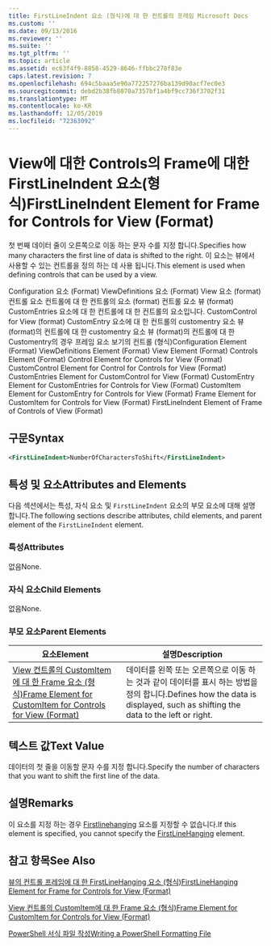 ```yaml
---
title: FirstLineIndent 요소 (형식)에 대 한 컨트롤의 프레임 Microsoft Docs
ms.custom: ''
ms.date: 09/13/2016
ms.reviewer: ''
ms.suite: ''
ms.tgt_pltfrm: ''
ms.topic: article
ms.assetid: ec63f4f9-8858-4529-8646-ffbbc278f83e
caps.latest.revision: 7
ms.openlocfilehash: 694c5baaa5e90a772257276ba139d90acf7ec0e3
ms.sourcegitcommit: debd2b38fb8070a7357bf1a4bf9cc736f3702f31
ms.translationtype: MT
ms.contentlocale: ko-KR
ms.lasthandoff: 12/05/2019
ms.locfileid: "72363092"
---
```

# <a name="firstlineindent-element-for-frame-for-controls-for-view-format"></a><span data-ttu-id="b22ba-102">View에 대한 Controls의 Frame에 대한 FirstLineIndent 요소(형식)</span><span class="sxs-lookup"><span data-stu-id="b22ba-102">FirstLineIndent Element for Frame for Controls for View (Format)</span></span>

<span data-ttu-id="b22ba-103">첫 번째 데이터 줄이 오른쪽으로 이동 하는 문자 수를 지정 합니다.</span><span class="sxs-lookup"><span data-stu-id="b22ba-103">Specifies how many characters the first line of data is shifted to the right.</span></span> <span data-ttu-id="b22ba-104">이 요소는 뷰에서 사용할 수 있는 컨트롤을 정의 하는 데 사용 됩니다.</span><span class="sxs-lookup"><span data-stu-id="b22ba-104">This element is used when defining controls that can be used by a view.</span></span>

<span data-ttu-id="b22ba-105">Configuration 요소 (Format) ViewDefinitions 요소 (Format) View 요소 (format) 컨트롤 요소 컨트롤에 대 한 컨트롤의 요소 (format) 컨트롤 요소 뷰 (format) CustomEntries 요소에 대 한 컨트롤에 대 한 컨트롤의 요소입니다. CustomControl for View (format) CustomEntry 요소에 대 한 컨트롤의 customentry 요소 뷰 (format)의 컨트롤에 대 한 customentry 요소 뷰 (format)의 컨트롤에 대 한 Customentry의 경우 프레임 요소 보기의 컨트롤 (형식)</span><span class="sxs-lookup"><span data-stu-id="b22ba-105">Configuration Element (Format) ViewDefinitions Element (Format) View Element (Format) Controls Element (Format) Control Element for Controls for View (Format) CustomControl Element for Control for Controls for View (Format) CustomEntries Element for CustomControl for View (Format) CustomEntry Element for CustomEntries for Controls for View (Format) CustomItem Element for CustomEntry for Controls for View (Format) Frame Element for CustomItem for Controls for View (Format) FirstLineIndent Element of Frame of Controls of View (Format)</span></span>

## <a name="syntax"></a><span data-ttu-id="b22ba-106">구문</span><span class="sxs-lookup"><span data-stu-id="b22ba-106">Syntax</span></span>

```xml
<FirstLineIndent>NumberOfCharactersToShift</FirstLineIndent>
```

## <a name="attributes-and-elements"></a><span data-ttu-id="b22ba-107">특성 및 요소</span><span class="sxs-lookup"><span data-stu-id="b22ba-107">Attributes and Elements</span></span>

<span data-ttu-id="b22ba-108">다음 섹션에서는 특성, 자식 요소 및 `FirstLineIndent` 요소의 부모 요소에 대해 설명 합니다.</span><span class="sxs-lookup"><span data-stu-id="b22ba-108">The following sections describe attributes, child elements, and parent element of the `FirstLineIndent` element.</span></span>

### <a name="attributes"></a><span data-ttu-id="b22ba-109">특성</span><span class="sxs-lookup"><span data-stu-id="b22ba-109">Attributes</span></span>

<span data-ttu-id="b22ba-110">없음</span><span class="sxs-lookup"><span data-stu-id="b22ba-110">None.</span></span>

### <a name="child-elements"></a><span data-ttu-id="b22ba-111">자식 요소</span><span class="sxs-lookup"><span data-stu-id="b22ba-111">Child Elements</span></span>

<span data-ttu-id="b22ba-112">없음</span><span class="sxs-lookup"><span data-stu-id="b22ba-112">None.</span></span>

### <a name="parent-elements"></a><span data-ttu-id="b22ba-113">부모 요소</span><span class="sxs-lookup"><span data-stu-id="b22ba-113">Parent Elements</span></span>

|<span data-ttu-id="b22ba-114">요소</span><span class="sxs-lookup"><span data-stu-id="b22ba-114">Element</span></span>|<span data-ttu-id="b22ba-115">설명</span><span class="sxs-lookup"><span data-stu-id="b22ba-115">Description</span></span>|
|-------------|-----------------|
|[<span data-ttu-id="b22ba-116">View 컨트롤의 CustomItem에 대 한 Frame 요소 (형식)</span><span class="sxs-lookup"><span data-stu-id="b22ba-116">Frame Element for CustomItem for Controls for View (Format)</span></span>](./frame-element-for-customitem-for-controls-for-view-format.md)|<span data-ttu-id="b22ba-117">데이터를 왼쪽 또는 오른쪽으로 이동 하는 것과 같이 데이터를 표시 하는 방법을 정의 합니다.</span><span class="sxs-lookup"><span data-stu-id="b22ba-117">Defines how the data is displayed, such as shifting the data to the left or right.</span></span>|

## <a name="text-value"></a><span data-ttu-id="b22ba-118">텍스트 값</span><span class="sxs-lookup"><span data-stu-id="b22ba-118">Text Value</span></span>

<span data-ttu-id="b22ba-119">데이터의 첫 줄을 이동할 문자 수를 지정 합니다.</span><span class="sxs-lookup"><span data-stu-id="b22ba-119">Specify the number of characters that you want to shift the first line of the data.</span></span>

## <a name="remarks"></a><span data-ttu-id="b22ba-120">설명</span><span class="sxs-lookup"><span data-stu-id="b22ba-120">Remarks</span></span>

<span data-ttu-id="b22ba-121">이 요소를 지정 하는 경우 [Firstlinehanging](./firstlinehanging-element-for-frame-for-controls-for-view-format.md) 요소를 지정할 수 없습니다.</span><span class="sxs-lookup"><span data-stu-id="b22ba-121">If this element is specified, you cannot specify the [FirstLineHanging](./firstlinehanging-element-for-frame-for-controls-for-view-format.md) element.</span></span>

## <a name="see-also"></a><span data-ttu-id="b22ba-122">참고 항목</span><span class="sxs-lookup"><span data-stu-id="b22ba-122">See Also</span></span>

[<span data-ttu-id="b22ba-123">뷰의 컨트롤 프레임에 대 한 FirstLineHanging 요소 (형식)</span><span class="sxs-lookup"><span data-stu-id="b22ba-123">FirstLineHanging Element for Frame for Controls for View (Format)</span></span>](./firstlinehanging-element-for-frame-for-controls-for-view-format.md)

[<span data-ttu-id="b22ba-124">View 컨트롤의 CustomItem에 대 한 Frame 요소 (형식)</span><span class="sxs-lookup"><span data-stu-id="b22ba-124">Frame Element for CustomItem for Controls for View (Format)</span></span>](./frame-element-for-customitem-for-controls-for-view-format.md)

[<span data-ttu-id="b22ba-125">PowerShell 서식 파일 작성</span><span class="sxs-lookup"><span data-stu-id="b22ba-125">Writing a PowerShell Formatting File</span></span>](./writing-a-powershell-formatting-file.md)
